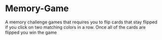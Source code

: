 # Memory-Game
A memory challenge games that requires you to flip cards that stay flipped if you click on two matching colors in a row. Once all of the cards are flipped you win the game
